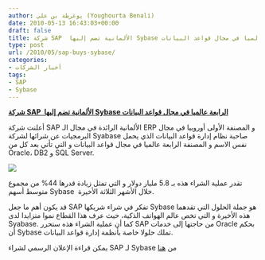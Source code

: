 ```yaml
---
author: يوغرطة بن علي (Youghourta Benali)
date: 2010-05-13 16:43:03+00:00
draft: false
title: شركة SAP  الألمانية تضم إليها Sybase الرابعة عالميا في مجال قواعد البيانات
type: post
url: /2010/05/sap-buys-sybase/
categories:
- أخبار الشركات
tags:
- SAP
- Sybase
---
```


[**شركة SAP  الألمانية تضم إليها Sybase الرابعة عالميا في مجال قواعد البيانات**](http://www.it-scoop.com/2010/05/sap-buys-sybase/)


أعلنت شركة SAP الألمانية الرائدة في مجال الـ ERP و المصنفة الأولى أوروبيا في مجال البرمجيات عن شرائها لشركة Syabase صاحبة نظام إدارة قواعد البيانات الذي يحمل نفس الاسم و المصنفة الرابعة عالميا في مجال قواعد البيانات و التي تأتي بعد كل من Oracle، DB2 و SQL Server.

[![](http://www.it-scoop.com/wp-content/uploads/2010/05/SAP-Sybase.png)
](http://www.it-scoop.com/wp-content/uploads/2010/05/SAP-Sybase.png)

تقدر عملية الشراء هذه بـ 5.8 مليار دولار و التي تمثل زيادة قدرها 44% من مجموع متوسط أسهم Sybase  خلال الأشهر الثلاثة الأخيرة.

قد يكون أهم ما جعل SAP تفكر في شراء شريكها Sybase هو جملة الحلول التي تقدهما هذه الأخيرة و التي تخص عالم الهواتف الذكية، حيث عرف هذا القطاع نموا متزايدا لدى Syabase. كما أن عملية الشراء هذه ستحرر SAP من حاجتها إلى خدمات Oracle بحكم أن Sybase تملك حلولا خاصة بأنظمة إدارة قواعد البيانات.

يمكن قراءة الإعلان الرسمي لشراء SAP لـ Sybase من [هنا](http://www.sap.com/about/newsroom/press-releases/press.epx?pressid=13202)
